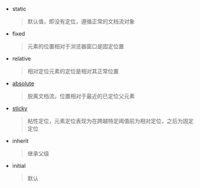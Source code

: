 - static
  > 默认值，即没有定位，遵循正常的文档流对象
- fixed
  > 元素的位置相对于浏览器窗口是固定位置
- relative
  > 相对定位元素的定位是相对其正常位置
- [absolute](./absolute.html)
  > 脱离文档流，位置相对于最近的已定位父元素
- [sticky](./sticky.html)
  > 粘性定位，元素定位表现为在跨越特定阈值前为相对定位，之后为固定定位
- inherit
  > 继承父级
- initial
  > 默认
